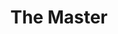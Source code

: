 ---
title: The Master
code: MAST
thumbnail-image: # full url or relative path to the image for the card on the home page
featured-image: # full url or relative path to the image for the top of the film page
featured-image-alt: # alt text for the banner image on the film page
deployed: false
---